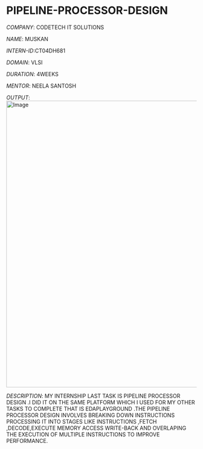 # PIPELINE-PROCESSOR-DESIGN

*COMPANY*: CODETECH IT SOLUTIONS

*NAME*: MUSKAN

*INTERN-ID*:CT04DH681

*DOMAIN*: VLSI

*DURATION*: 4WEEKS

*MENTOR*: NEELA SANTOSH

*OUTPUT*:
<img width="962" height="759" alt="Image" src="https://github.com/user-attachments/assets/84d4856b-985b-4b3d-9b8b-ad5fbc9f2cf5" />

*DESCRIPTION*: MY INTERNSHIP LAST TASK IS PIPELINE PROCESSOR DESIGN .I DID IT ON THE SAME PLATFORM WHICH I USED FOR MY OTHER TASKS TO COMPLETE THAT IS EDAPLAYGROUND .THE PIPELINE PROCESSOR DESIGN INVOLVES BREAKING DOWN INSTRUCTIONS PROCESSING IT INTO STAGES LIKE INSTRUCTIONS ,FETCH ,DECODE,EXECUTE MEMORY ACCESS WRITE-BACK AND OVERLAPING THE EXECUTION OF MULTIPLE INSTRUCTIONS TO IMPROVE PERFORMANCE.
